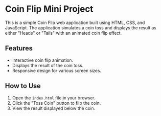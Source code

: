 # Coin Flip Mini Project

This is a simple Coin Flip web application built using HTML, CSS, and JavaScript. The application simulates a coin toss and displays the result as either "Heads" or "Tails" with an animated coin flip effect.

## Features

- Interactive coin flip animation.
- Displays the result of the coin toss.
- Responsive design for various screen sizes.

## How to Use

1. Open the `index.html` file in your browser.
2. Click the "Toss Coin" button to flip the coin.
3. View the result displayed below the coin.



